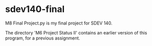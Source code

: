 # sdev140-final

M8 Final Project.py is my final project for SDEV 140.

The directory 'M6 Project Status II' contains an earlier version of this program, for a previous assignment.
